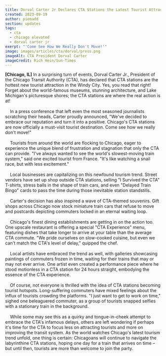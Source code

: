 ```yaml
---
title: Dorval Carter Jr Declares CTA Stations the Latest Tourist Attraction
created: 2023-09-19
author: piemadd
section: updates
tags:
  - cta
  - chicago elevated
  - dorval carter jr
exerpt: "'Come See How We Really Don't Move!'"
image: images/articles/cta/dorval/press.png
imageAlt: CTA President Dorval Carter
imageCredit: Rich Hein/Sun-Times
---
```

**[Chicago, IL]** In a surprising turn of events, Dorval Carter Jr., President of the Chicago Transit Authority (CTA), has declared that CTA stations are the hottest new tourist attraction in the Windy City. Yes, you read that right! Forget about the world-famous museums, stunning architecture, and Lake Michigan's picturesque shores; the CTA stations are where the real action is at!
<br /><br />
&nbsp;&nbsp;&nbsp;&nbsp;In a press conference that left even the most seasoned journalists scratching their heads, Carter proudly announced, "We've decided to embrace our reputation and turn it into a positive. Chicago's CTA stations are now officially a must-visit tourist destination. Come see how we really don't move!"
<br /><br />
&nbsp;&nbsp;&nbsp;&nbsp;Tourists from around the world are flocking to Chicago, eager to experience the unique blend of frustration and stagnation that only the CTA can provide. "I've always wanted to see the world's slowest-moving train system," said one excited tourist from France. "It's like watching a snail race, but with less excitement."
<br /><br />
&nbsp;&nbsp;&nbsp;&nbsp;Local businesses are capitalizing on this newfound tourism trend. Street vendors have set up shop outside CTA stations, selling "I Survived the CTA" T-shirts, stress balls in the shape of train cars, and even "Delayed Train Bingo" cards to pass the time during those inevitable station standstills.
<br /><br />
&nbsp;&nbsp;&nbsp;&nbsp;Carter's decision has also inspired a wave of CTA-themed souvenirs. Gift shops across Chicago now stock miniature train cars that refuse to move and postcards depicting commuters locked in an eternal waiting loop.
<br /><br />
&nbsp;&nbsp;&nbsp;&nbsp;Chicago's finest dining establishments are getting in on the action too. One upscale restaurant is offering a special "CTA Experience" menu, featuring dishes that take longer to arrive at your table than the average CTA commute. "We pride ourselves on slow-cooked cuisine, but even we can't match the CTA's level of delay," quipped the chef.
<br /><br />
&nbsp;&nbsp;&nbsp;&nbsp;Local artists have embraced the trend as well, with galleries showcasing paintings of commuters frozen in time, waiting for their trains that may or may not ever arrive. One artist even created a performance piece where he stood motionless in a CTA station for 24 hours straight, embodying the essence of the CTA experience.
<br /><br />
&nbsp;&nbsp;&nbsp;&nbsp;Of course, not everyone is thrilled with the idea of CTA stations becoming tourist hotspots. Long-suffering commuters have mixed feelings about the influx of tourists crowding the platforms. "I just want to get to work on time," sighed one beleaguered commuter, as a group of tourists snapped selfies with a stationary train in the background.
<br /><br />
&nbsp;&nbsp;&nbsp;&nbsp;While some may see this as a quirky and tongue-in-cheek attempt to embrace the CTA's infamous delays, others are left wondering if perhaps it's time for the CTA to focus less on attracting tourists and more on improving the transit system. As the world watches Chicago's latest tourism trend unfold, one thing is certain: Chicagoans will continue to navigate the labyrinthine CTA stations, hoping one day for a train that arrives on time – but until then, tourists are more than welcome to join the party.